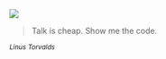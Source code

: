 <img src="assets/talking.gif" />

> Talk is cheap. Show me the code.

<small>_Linus Torvalds_</small>


